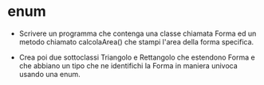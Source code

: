 # enum
- Scrivere un programma che contenga una classe chiamata Forma ed un metodo chiamato calcolaArea()
che stampi l'area della forma specifica.

- Crea poi due sottoclassi Triangolo e Rettangolo che estendono Forma e che abbiano
un tipo che ne identifichi la Forma in maniera univoca usando una enum.